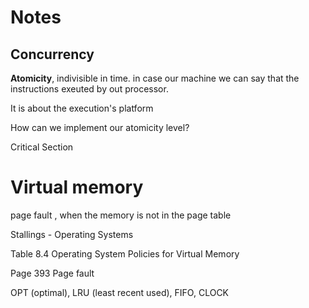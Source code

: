 # Notes

## Concurrency

**Atomicity**, indivisible in time. in case our machine we can say that the instructions exeuted by out processor.

It is about the execution's platform

How can we implement our atomicity level?

Critical Section 

# Virtual memory
page fault , when the memory is not in the page table


Stallings - Operating Systems

Table 8.4 Operating System Policies for Virtual Memory

Page 393 Page fault 

OPT (optimal), LRU (least recent used), FIFO, CLOCK

